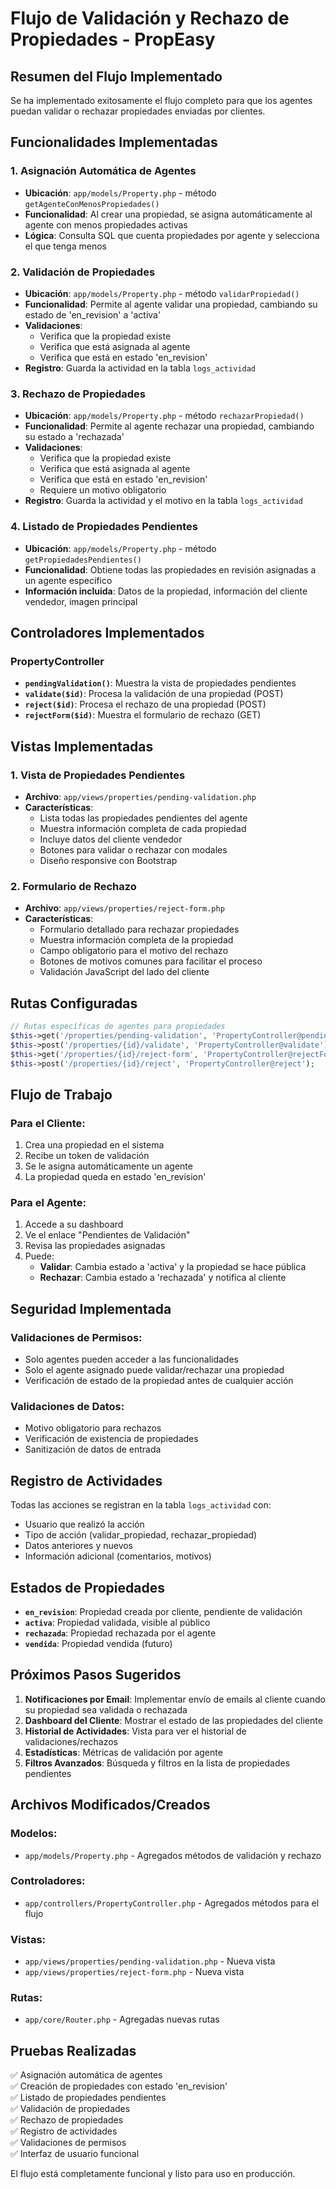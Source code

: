 # Flujo de Validación y Rechazo de Propiedades - PropEasy

## Resumen del Flujo Implementado

Se ha implementado exitosamente el flujo completo para que los agentes puedan validar o rechazar propiedades enviadas por clientes.

## Funcionalidades Implementadas

### 1. Asignación Automática de Agentes
- **Ubicación**: `app/models/Property.php` - método `getAgenteConMenosPropiedades()`
- **Funcionalidad**: Al crear una propiedad, se asigna automáticamente al agente con menos propiedades activas
- **Lógica**: Consulta SQL que cuenta propiedades por agente y selecciona el que tenga menos

### 2. Validación de Propiedades
- **Ubicación**: `app/models/Property.php` - método `validarPropiedad()`
- **Funcionalidad**: Permite al agente validar una propiedad, cambiando su estado de 'en_revision' a 'activa'
- **Validaciones**:
  - Verifica que la propiedad existe
  - Verifica que está asignada al agente
  - Verifica que está en estado 'en_revision'
- **Registro**: Guarda la actividad en la tabla `logs_actividad`

### 3. Rechazo de Propiedades
- **Ubicación**: `app/models/Property.php` - método `rechazarPropiedad()`
- **Funcionalidad**: Permite al agente rechazar una propiedad, cambiando su estado a 'rechazada'
- **Validaciones**:
  - Verifica que la propiedad existe
  - Verifica que está asignada al agente
  - Verifica que está en estado 'en_revision'
  - Requiere un motivo obligatorio
- **Registro**: Guarda la actividad y el motivo en la tabla `logs_actividad`

### 4. Listado de Propiedades Pendientes
- **Ubicación**: `app/models/Property.php` - método `getPropiedadesPendientes()`
- **Funcionalidad**: Obtiene todas las propiedades en revisión asignadas a un agente específico
- **Información incluida**: Datos de la propiedad, información del cliente vendedor, imagen principal

## Controladores Implementados

### PropertyController
- **`pendingValidation()`**: Muestra la vista de propiedades pendientes
- **`validate($id)`**: Procesa la validación de una propiedad (POST)
- **`reject($id)`**: Procesa el rechazo de una propiedad (POST)
- **`rejectForm($id)`**: Muestra el formulario de rechazo (GET)

## Vistas Implementadas

### 1. Vista de Propiedades Pendientes
- **Archivo**: `app/views/properties/pending-validation.php`
- **Características**:
  - Lista todas las propiedades pendientes del agente
  - Muestra información completa de cada propiedad
  - Incluye datos del cliente vendedor
  - Botones para validar o rechazar con modales
  - Diseño responsive con Bootstrap

### 2. Formulario de Rechazo
- **Archivo**: `app/views/properties/reject-form.php`
- **Características**:
  - Formulario detallado para rechazar propiedades
  - Muestra información completa de la propiedad
  - Campo obligatorio para el motivo del rechazo
  - Botones de motivos comunes para facilitar el proceso
  - Validación JavaScript del lado del cliente

## Rutas Configuradas

```php
// Rutas específicas de agentes para propiedades
$this->get('/properties/pending-validation', 'PropertyController@pendingValidation');
$this->post('/properties/{id}/validate', 'PropertyController@validate');
$this->get('/properties/{id}/reject-form', 'PropertyController@rejectForm');
$this->post('/properties/{id}/reject', 'PropertyController@reject');
```

## Flujo de Trabajo

### Para el Cliente:
1. Crea una propiedad en el sistema
2. Recibe un token de validación
3. Se le asigna automáticamente un agente
4. La propiedad queda en estado 'en_revision'

### Para el Agente:
1. Accede a su dashboard
2. Ve el enlace "Pendientes de Validación"
3. Revisa las propiedades asignadas
4. Puede:
   - **Validar**: Cambia estado a 'activa' y la propiedad se hace pública
   - **Rechazar**: Cambia estado a 'rechazada' y notifica al cliente

## Seguridad Implementada

### Validaciones de Permisos:
- Solo agentes pueden acceder a las funcionalidades
- Solo el agente asignado puede validar/rechazar una propiedad
- Verificación de estado de la propiedad antes de cualquier acción

### Validaciones de Datos:
- Motivo obligatorio para rechazos
- Verificación de existencia de propiedades
- Sanitización de datos de entrada

## Registro de Actividades

Todas las acciones se registran en la tabla `logs_actividad` con:
- Usuario que realizó la acción
- Tipo de acción (validar_propiedad, rechazar_propiedad)
- Datos anteriores y nuevos
- Información adicional (comentarios, motivos)

## Estados de Propiedades

- **`en_revision`**: Propiedad creada por cliente, pendiente de validación
- **`activa`**: Propiedad validada, visible al público
- **`rechazada`**: Propiedad rechazada por el agente
- **`vendida`**: Propiedad vendida (futuro)

## Próximos Pasos Sugeridos

1. **Notificaciones por Email**: Implementar envío de emails al cliente cuando su propiedad sea validada o rechazada
2. **Dashboard del Cliente**: Mostrar el estado de las propiedades del cliente
3. **Historial de Actividades**: Vista para ver el historial de validaciones/rechazos
4. **Estadísticas**: Métricas de validación por agente
5. **Filtros Avanzados**: Búsqueda y filtros en la lista de propiedades pendientes

## Archivos Modificados/Creados

### Modelos:
- `app/models/Property.php` - Agregados métodos de validación y rechazo

### Controladores:
- `app/controllers/PropertyController.php` - Agregados métodos para el flujo

### Vistas:
- `app/views/properties/pending-validation.php` - Nueva vista
- `app/views/properties/reject-form.php` - Nueva vista

### Rutas:
- `app/core/Router.php` - Agregadas nuevas rutas

## Pruebas Realizadas

✅ Asignación automática de agentes  
✅ Creación de propiedades con estado 'en_revision'  
✅ Listado de propiedades pendientes  
✅ Validación de propiedades  
✅ Rechazo de propiedades  
✅ Registro de actividades  
✅ Validaciones de permisos  
✅ Interfaz de usuario funcional  

El flujo está completamente funcional y listo para uso en producción. 